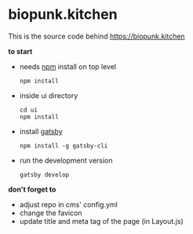 # biopunk.kitchen

This is the source code behind https://biopunk.kitchen

**to start**
- needs [npm](https://www.npmjs.com/get-npm) install on top level
    ```
    npm install
    ```
- inside ui directory
    ```
    cd ui
    npm install
    ```
- install [gatsby](https://www.gatsbyjs.org/docs/)
    ```
    npm install -g gatsby-cli
    ```
- run the development version
    ```
    gatsby develop
    ```

**don't forget to**
- adjust repo in cms' config.yml
- change the favicon
- update title and meta tag of the page (in Layout.js)
